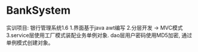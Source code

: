 # BankSystem
实训项目: 银行管理系统1.6
  1.界面基于java awt编写
  2.分层开发 -> MVC模式
  3.service层使用工厂模式装配业务单例对象. dao层用户密码使用MD5加密, 通过单例模式创建对象。
